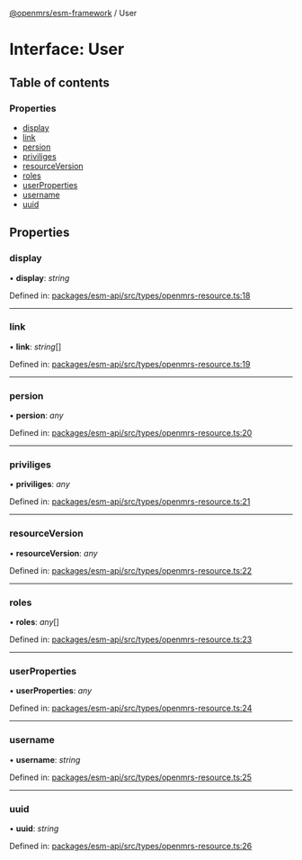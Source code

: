 [@openmrs/esm-framework](../API.md) / User

# Interface: User

## Table of contents

### Properties

- [display](user.md#display)
- [link](user.md#link)
- [persion](user.md#persion)
- [priviliges](user.md#priviliges)
- [resourceVersion](user.md#resourceversion)
- [roles](user.md#roles)
- [userProperties](user.md#userproperties)
- [username](user.md#username)
- [uuid](user.md#uuid)

## Properties

### display

• **display**: *string*

Defined in: [packages/esm-api/src/types/openmrs-resource.ts:18](https://github.com/openmrs/openmrs-esm-core/blob/master/packages/esm-api/src/types/openmrs-resource.ts#L18)

___

### link

• **link**: *string*[]

Defined in: [packages/esm-api/src/types/openmrs-resource.ts:19](https://github.com/openmrs/openmrs-esm-core/blob/master/packages/esm-api/src/types/openmrs-resource.ts#L19)

___

### persion

• **persion**: *any*

Defined in: [packages/esm-api/src/types/openmrs-resource.ts:20](https://github.com/openmrs/openmrs-esm-core/blob/master/packages/esm-api/src/types/openmrs-resource.ts#L20)

___

### priviliges

• **priviliges**: *any*

Defined in: [packages/esm-api/src/types/openmrs-resource.ts:21](https://github.com/openmrs/openmrs-esm-core/blob/master/packages/esm-api/src/types/openmrs-resource.ts#L21)

___

### resourceVersion

• **resourceVersion**: *any*

Defined in: [packages/esm-api/src/types/openmrs-resource.ts:22](https://github.com/openmrs/openmrs-esm-core/blob/master/packages/esm-api/src/types/openmrs-resource.ts#L22)

___

### roles

• **roles**: *any*[]

Defined in: [packages/esm-api/src/types/openmrs-resource.ts:23](https://github.com/openmrs/openmrs-esm-core/blob/master/packages/esm-api/src/types/openmrs-resource.ts#L23)

___

### userProperties

• **userProperties**: *any*

Defined in: [packages/esm-api/src/types/openmrs-resource.ts:24](https://github.com/openmrs/openmrs-esm-core/blob/master/packages/esm-api/src/types/openmrs-resource.ts#L24)

___

### username

• **username**: *string*

Defined in: [packages/esm-api/src/types/openmrs-resource.ts:25](https://github.com/openmrs/openmrs-esm-core/blob/master/packages/esm-api/src/types/openmrs-resource.ts#L25)

___

### uuid

• **uuid**: *string*

Defined in: [packages/esm-api/src/types/openmrs-resource.ts:26](https://github.com/openmrs/openmrs-esm-core/blob/master/packages/esm-api/src/types/openmrs-resource.ts#L26)
